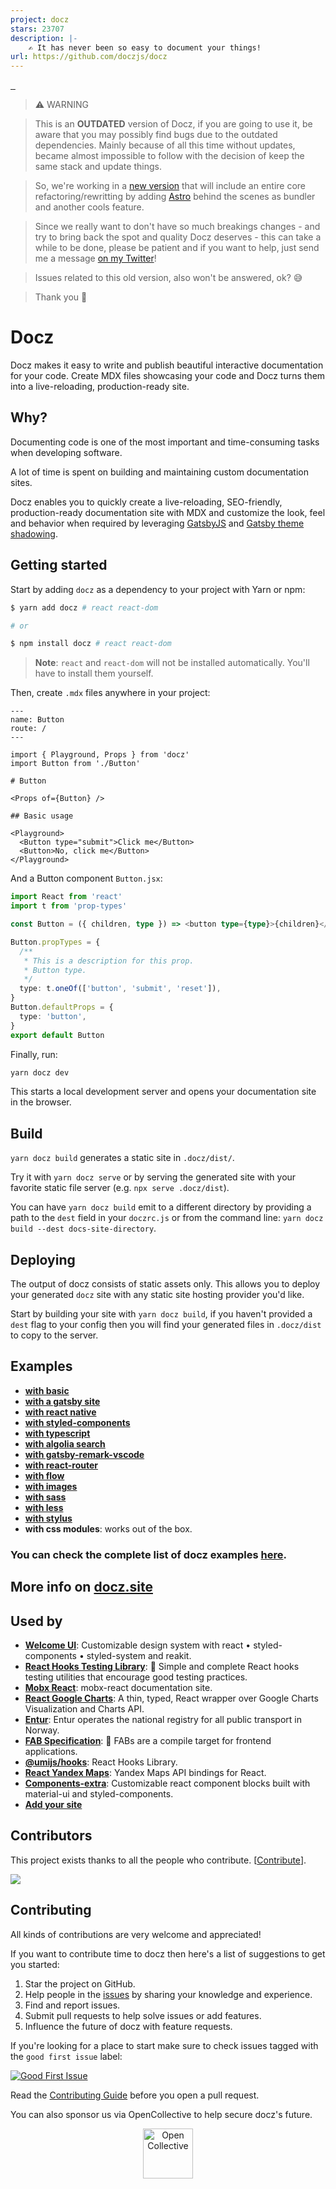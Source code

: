 ```yaml
---
project: docz
stars: 23707
description: |-
    ✍ It has never been so easy to document your things!
url: https://github.com/doczjs/docz
---
```


<p align="left">
  <a href="https://www.npmjs.com/package/docz" target="_blank">
    <img src="https://badgen.net/npm/v/docz" alt="">
  </a>
  <a href="LICENSE.md" target="_blank">
    <img src="https://badgen.net/badge/license/MIT/blue" alt="">
  </a>
  <a href="https://www.npmjs.com/package/docz" target="_blank">
    <img src="https://badgen.net/npm/dt/docz" alt="">
  </a>
</p>

> ⚠️ WARNING

> This is an **OUTDATED** version of Docz, if you are going to use it, be aware that you may possibly find bugs due to the outdated dependencies. Mainly because of all this time without updates, became almost impossible to follow with the decision of keep the same stack and update things.

> So, we're working in a [new version](https://github.com/doczjs/docz/tree/new) that will include an entire core refactoring/rewritting by adding [Astro](https://astro.build) behind the scenes as bundler and another cools feature.

> Since we really want to don't have so much breakings changes - and try to bring back the spot and quality Docz deserves - this can take a while to be done, please be patient and if you want to help, just send me a message [on my Twitter](https://twitter.com/pedronauck)!

> Issues related to this old version, also won't be answered, ok? 😅

> Thank you 🙏

# Docz

Docz makes it easy to write and publish beautiful interactive documentation for your code.
Create MDX files showcasing your code and Docz turns them into a live-reloading, production-ready site.

## Why?

Documenting code is one of the most important and time-consuming tasks when developing software.

A lot of time is spent on building and maintaining custom documentation sites.

Docz enables you to quickly create a live-reloading, SEO-friendly, production-ready documentation site with MDX and customize the look, feel and behavior when required by leveraging [GatsbyJS](https://www.gatsbyjs.org) and [Gatsby theme shadowing](https://www.gatsbyjs.org/docs/themes/shadowing/).

## Getting started

Start by adding `docz` as a dependency to your project with Yarn or npm:

```bash
$ yarn add docz # react react-dom

# or

$ npm install docz # react react-dom
```

> **Note**: `react` and `react-dom` will not be installed automatically. You'll have to install them yourself.

Then, create `.mdx` files anywhere in your project:

```mdx
---
name: Button
route: /
---

import { Playground, Props } from 'docz'
import Button from './Button'

# Button

<Props of={Button} />

## Basic usage

<Playground>
  <Button type="submit">Click me</Button>
  <Button>No, click me</Button>
</Playground>
```

And a Button component `Button.jsx`:

```typescript
import React from 'react'
import t from 'prop-types'

const Button = ({ children, type }) => <button type={type}>{children}</button>

Button.propTypes = {
  /**
   * This is a description for this prop.
   * Button type.
   */
  type: t.oneOf(['button', 'submit', 'reset']),
}
Button.defaultProps = {
  type: 'button',
}
export default Button
```

Finally, run:

```bash
yarn docz dev
```

This starts a local development server and opens your documentation site in the browser.

## Build

`yarn docz build` generates a static site in `.docz/dist/`.

Try it with `yarn docz serve` or by serving the generated site with your favorite static file server (e.g. `npx serve .docz/dist`).

You can have `yarn docz build` emit to a different directory by providing a path to the `dest` field in your `doczrc.js` or from the command line: `yarn docz build --dest docs-site-directory`.

## Deploying

The output of docz consists of static assets only.
This allows you to deploy your generated `docz` site with any static site hosting provider you'd like.

Start by building your site with `yarn docz build`, if you haven't provided a `dest` flag to your config then you will find your generated files in `.docz/dist` to copy to the server.

## Examples

- **[with basic](https://github.com/doczjs/docz/tree/main/examples/basic)**
- **[with a gatsby site](https://github.com/doczjs/docz/tree/main/examples/gatsby)**
- **[with react native](https://github.com/doczjs/docz/tree/main/examples/react-native)**
- **[with styled-components](https://github.com/doczjs/docz/tree/main/examples/styled-components)**
- **[with typescript](https://github.com/doczjs/docz/tree/main/examples/typescript)**
- **[with algolia search](https://github.com/doczjs/docz/tree/main/examples/with-algolia-search)**
- **[with gatsby-remark-vscode](https://github.com/doczjs/docz/tree/main/examples/with-gatsby-remark-vscode)**
- **[with react-router](https://github.com/doczjs/docz/tree/main/examples/react-router)**
- **[with flow](https://github.com/doczjs/docz/tree/main/examples/flow)**
- **[with images](https://github.com/doczjs/docz/tree/main/examples/images)**
- **[with sass](https://github.com/doczjs/docz/tree/main/examples/sass)**
- **[with less](https://github.com/doczjs/docz/tree/main/examples/less)**
- **[with stylus](https://github.com/doczjs/docz/tree/main/examples/css-stylus)**
- **with css modules**: works out of the box.

### You can check the complete list of docz examples [here](https://github.com/doczjs/docz/tree/main/examples).

## More info on [docz.site](https://docz.site)

## Used by

- **[Welcome UI](https://welcome-ui.com/)**: Customizable design system with react • styled-components • styled-system and reakit.
- **[React Hooks Testing Library](https://react-hooks-testing-library.com/)**: 🐏 Simple and complete React hooks testing utilities that encourage good testing practices.
- **[Mobx React](https://mobx-react.js.org/)**: mobx-react documentation site.
- **[React Google Charts](https://react-google-charts.com/)**: A thin, typed, React wrapper over Google Charts Visualization and Charts API.
- **[Entur](https://developer.entur.org/)**: Entur operates the national registry for all public transport in Norway.
- **[FAB Specification](https://fab.dev/)**: 💎 FABs are a compile target for frontend applications.
- **[@umijs/hooks](https://hooks.umijs.org/)**: React Hooks Library.
- **[React Yandex Maps](https://react-yandex-maps.now.sh/)**: Yandex Maps API bindings for React.
- **[Components-extra](https://components-extra.netlify.com)**: Customizable react component blocks built with material-ui and styled-components.
- **[Add your site](https://github.com/doczjs/docz/edit/main/README.md)**

## Contributors

This project exists thanks to all the people who contribute. [[Contribute](CONTRIBUTING.md)].

<a href="https://github.com/doczjs/docz/graphs/contributors"><img src="https://opencollective.com/docz/contributors.svg?width=890&button=false" /></a>

## Contributing

All kinds of contributions are very welcome and appreciated!

If you want to contribute time to docz then here's a list of suggestions to get you started:

1. Star the project on GitHub.
2. Help people in the [issues](https://github.com/doczjs/docz/issues?q=is%3Aissue+is%3Aopen+sort%3Aupdated-desc) by sharing your knowledge and experience.
3. Find and report issues.
4. Submit pull requests to help solve issues or add features.
5. Influence the future of docz with feature requests.

If you're looking for a place to start make sure to check issues tagged with the `good first issue` label:

[![Good First Issue](https://img.shields.io/github/issues/doczjs/docz/good%20first%20issue.svg)](https://github.com/doczjs/docz/issues?q=is%3Aopen+is%3Aissue+label%3A%22good+first+issue%22)

Read the [Contributing Guide](/CONTRIBUTING.md) before you open a pull request.

You can also sponsor us via OpenCollective to help secure docz's future.

<p align="center">
  <a href="https://opencollective.com/docz" target="_blank">
    <img src="https://cdn-std.dprcdn.net/files/acc_649651/Q5nVhT" height="80" alt="Open Collective">
  </a>
</p>

